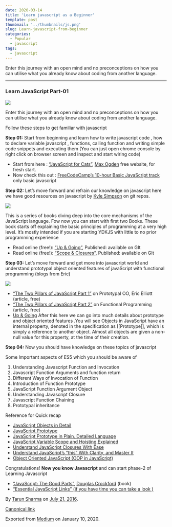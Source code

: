 ```yaml
---
date: 2020-03-14
title: 'Learn javascript as a Beginner'
template: post
thumbnail: '../thumbnails/js.png'
slug: Learn-javascript-from-beginner
categories:
  - Popular
  - javascript
tags:
  - javascript
---
```


Enter this journey with an open mind and no preconceptions on how you can utilise what you already know about coding from another language.
* * *
### Learn JavaScript Part-01

![](https://cdn-images-1.medium.com/max/2560/1*5TuUKQzPqExOy8zb-NeQLA.png)

Enter this journey with an open mind and no preconceptions on how you can utilise what you already know about coding from another language.

Follow these steps to get familiar with javascript

**Step 01:** Start from beginning and learn how to write javascript code , how to declare variable javascript , functions, calling function and writing simple code snippets and executing them (You can just open chrome console by right click on browser screen and inspect and start wiring code)

*   Start from here : [“JavaScript for Cats”](http://jsforcats.com/), [Max Ogden](https://twitter.com/maxogden) free website, for fresh start.
*   Now check this out : [FreeCodeCamp’s 10-hour Basic JavaScript track](https://www.freecodecamp.com/map#nested-collapseBasicJavaScript) only basic javascript

**Step 02:** Let’s move forward and refrain our knowledge on javascript here we have good resources on javascript by [Kyle Simpson](https://www.kickstarter.com/projects/getify/you-dont-know-js-book-series/creator_bio) on git repos.

![](https://cdn-images-1.medium.com/max/600/1*48ZQqUP4OXqhkXPn_s0TOw.png)

This is a series of books diving deep into the core mechanisms of the JavaScript language. Fow now you can start with first two Books. These book starts off explaining the basic principles of programming at a very high level. It’s mostly intended if you are starting YDKJS with little to no prior programming experience

*   Read online (free!): [“Up & Going”](https://github.com/getify/You-Dont-Know-JS/blob/master/up%20&%20going/README.md#you-dont-know-js-up--going), Published: available on GIt
*   Read online (free!): [“Scope & Closures”](https://github.com/getify/You-Dont-Know-JS/blob/master/scope%20&%20closures/README.md#you-dont-know-js-scope--closures), Published: available on GIt

**Step 03:** Let’s move forward and get more into javascript world and understand prototypal object oriented features of javaScript with functional programming (blogs from Eric)

![](https://cdn-images-1.medium.com/max/600/1*RWxSBDe4A5s9vVkKefA5uQ.png)

*   [“The Two Pillars of JavaScript Part 1”](https://medium.com/javascript-scene/the-two-pillars-of-javascript-ee6f3281e7f3) on Prototypal OO, Eric Elliott (article, free)
*   [“The Two Pillars of JavaScript Part 2”](https://medium.com/javascript-scene/the-two-pillars-of-javascript-pt-2-functional-programming-a63aa53a41a4) on Functional Programming (article, free)
*   [Up & Going](https://github.com/getify/You-Dont-Know-JS/blob/master/up%20&%20going/README.md#you-dont-know-js-up--going) After this here we can go into much details about prototype and object oriented features .You will see Objects in JavaScript have an internal property, denoted in the specification as \[\[Prototype\]\], which is simply a reference to another object. Almost all objects are given a non-null value for this property, at the time of their creation.

**Step 04:** Now you should have knowledge on these topics of javascript

Some Important aspects of ES5 which you should be aware of

1.  Understanding Javascript Function and Invocation
2.  Javascript Function Arguments and function return
3.  Different Ways of Invocation of Function
4.  Introduction of Function Prototype
5.  JavaScript Function Argument Object
6.  Understanding Javascript Closure
7.  Javascript Function Chaining
8.  Prototypal inheritance

Reference for Quick recap

*   [JavaScript Objects in Detail](http://javascriptissexy.com/javascript-objects-in-detail/)
*   [JavaScript Prototype](http://javascriptissexy.com/javascript-prototype-in-plain-detailed-language/)
*   [JavaScript Prototype in Plain, Detailed Language](http://javascriptissexy.com/javascript-prototype-in-plain-detailed-language/)
*   [JavaScript Variable Scope and Hoisting Explained](http://javascriptissexy.com/javascript-variable-scope-and-hoisting-explained/)
*   [Understand JavaScript Closures With Ease](http://javascriptissexy.com/understand-javascript-closures-with-ease/)
*   [Understand JavaScript’s “this” With Clarity, and Master It](http://javascriptissexy.com/understand-javascripts-this-with-clarity-and-master-it/)
*   [Object Oriented JavaScript (OOP in JavaScript)](http://javascriptissexy.com/oop-in-javascript-what-you-need-to-know/)

Congratulations! **Now you know Javascript** and can start phase-2 of Learning Javascript

*   [“JavaScript: The Good Parts”](http://www.amazon.com/gp/product/0596517742/ref=as_li_tl?ie=UTF8&camp=1789&creative=390957&creativeASIN=0596517742&linkCode=as2&tag=ericleads-20&linkId=2DWOTC3SBWNMRXDK), [Douglas Crockford](https://plus.google.com/u/0/+DouglasCrockfordEsq/posts) (book)
*   [“Essential JavaScript Links” (if you have time you can take a look )](https://github.com/ericelliott/essential-javascript-links#essential-javascript-links)

By [Tarun Sharma](https://medium.com/@tkssharma) on [July 21, 2016](https://medium.com/p/df3ec5cb6b9a).

[Canonical link](https://medium.com/@tkssharma/start-learning-javascript-part-01-df3ec5cb6b9a)

Exported from [Medium](https://medium.com) on January 10, 2020.